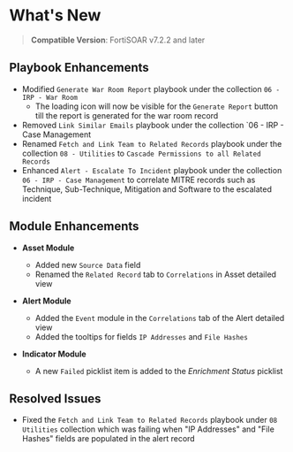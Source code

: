 # What's New

>**Compatible Version**: FortiSOAR v7.2.2 and later

## Playbook Enhancements

- Modified `Generate War Room Report` playbook under the collection `06 - IRP - War Room`
    - The loading icon will now be visible for the `Generate Report` button till the report is generated for the war room record
- Removed `Link Similar Emails` playbook under the collection `06 - IRP - Case Management 
- Renamed `Fetch and Link Team to Related Records` playbook under the collection `08 - Utilities` to `Cascade Permissions to all Related Records` 
- Enhanced `Alert - Escalate To Incident` playbook under the collection `06 - IRP - Case Management` to correlate MITRE records such as Technique, Sub-Technique, Mitigation and Software to the escalated incident

## Module Enhancements

- **Asset Module**
    - Added new `Source Data` field
    - Renamed the `Related Record` tab to `Correlations` in Asset detailed view

- **Alert Module**
    - Added the `Event` module in the `Correlations` tab of the Alert detailed view
    - Added the tooltips for fields `IP Addresses` and `File Hashes`

- **Indicator Module**
    - A new `Failed` picklist item is added to the *Enrichment Status* picklist

## Resolved Issues

- Fixed the `Fetch and Link Team to Related Records` playbook under `08 Utilities` collection which was failing when "IP Addresses" and "File Hashes" fields are populated in the alert record 